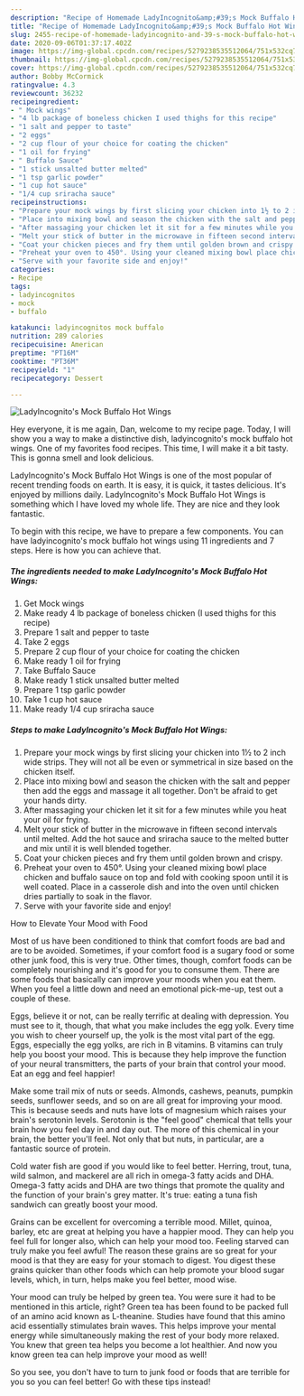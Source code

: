 ```yaml
---
description: "Recipe of Homemade LadyIncognito&amp;#39;s Mock Buffalo Hot Wings"
title: "Recipe of Homemade LadyIncognito&amp;#39;s Mock Buffalo Hot Wings"
slug: 2455-recipe-of-homemade-ladyincognito-and-39-s-mock-buffalo-hot-wings
date: 2020-09-06T01:37:17.402Z
image: https://img-global.cpcdn.com/recipes/5279238535512064/751x532cq70/ladyincognitos-mock-buffalo-hot-wings-recipe-main-photo.jpg
thumbnail: https://img-global.cpcdn.com/recipes/5279238535512064/751x532cq70/ladyincognitos-mock-buffalo-hot-wings-recipe-main-photo.jpg
cover: https://img-global.cpcdn.com/recipes/5279238535512064/751x532cq70/ladyincognitos-mock-buffalo-hot-wings-recipe-main-photo.jpg
author: Bobby McCormick
ratingvalue: 4.3
reviewcount: 36232
recipeingredient:
- " Mock wings"
- "4 lb package of boneless chicken I used thighs for this recipe"
- "1 salt and pepper to taste"
- "2 eggs"
- "2 cup flour of your choice for coating the chicken"
- "1 oil for frying"
- " Buffalo Sauce"
- "1 stick unsalted butter melted"
- "1 tsp garlic powder"
- "1 cup hot sauce"
- "1/4 cup sriracha sauce"
recipeinstructions:
- "Prepare your mock wings by first slicing your chicken into 1½ to 2 inch wide strips. They will not all be even or symmetrical in size based on the chicken itself."
- "Place into mixing bowl and season the chicken with the salt and pepper then add the eggs and massage it all together. Don&#39;t be afraid to get your hands dirty."
- "After massaging your chicken let it sit for a few minutes while you heat your oil for frying."
- "Melt your stick of butter in the microwave in fifteen second intervals until melted. Add the hot sauce and sriracha sauce to the melted butter and mix until it is well blended together."
- "Coat your chicken pieces and fry them until golden brown and crispy."
- "Preheat your oven to 450°. Using your cleaned mixing bowl place chicken and buffalo sauce on top and fold with cooking spoon until it is well coated.  Place in a casserole dish and into the oven until chicken dries partially to soak in the flavor."
- "Serve with your favorite side and enjoy!"
categories:
- Recipe
tags:
- ladyincognitos
- mock
- buffalo

katakunci: ladyincognitos mock buffalo 
nutrition: 289 calories
recipecuisine: American
preptime: "PT16M"
cooktime: "PT36M"
recipeyield: "1"
recipecategory: Dessert

---
```



![LadyIncognito&#39;s Mock Buffalo Hot Wings](https://img-global.cpcdn.com/recipes/5279238535512064/751x532cq70/ladyincognitos-mock-buffalo-hot-wings-recipe-main-photo.jpg)

Hey everyone, it is me again, Dan, welcome to my recipe page. Today, I will show you a way to make a distinctive dish, ladyincognito&#39;s mock buffalo hot wings. One of my favorites food recipes. This time, I will make it a bit tasty. This is gonna smell and look delicious.



LadyIncognito&#39;s Mock Buffalo Hot Wings is one of the most popular of recent trending foods on earth. It is easy, it is quick, it tastes delicious. It's enjoyed by millions daily. LadyIncognito&#39;s Mock Buffalo Hot Wings is something which I have loved my whole life. They are nice and they look fantastic.


To begin with this recipe, we have to prepare a few components. You can have ladyincognito&#39;s mock buffalo hot wings using 11 ingredients and 7 steps. Here is how you can achieve that.

<!--inarticleads1-->

##### The ingredients needed to make LadyIncognito&#39;s Mock Buffalo Hot Wings:

1. Get  Mock wings
1. Make ready 4 lb package of boneless chicken (I used thighs for this recipe)
1. Prepare 1 salt and pepper to taste
1. Take 2 eggs
1. Prepare 2 cup flour of your choice for coating the chicken
1. Make ready 1 oil for frying
1. Take  Buffalo Sauce
1. Make ready 1 stick unsalted butter melted
1. Prepare 1 tsp garlic powder
1. Take 1 cup hot sauce
1. Make ready 1/4 cup sriracha sauce




<!--inarticleads2-->

##### Steps to make LadyIncognito&#39;s Mock Buffalo Hot Wings:

1. Prepare your mock wings by first slicing your chicken into 1½ to 2 inch wide strips. They will not all be even or symmetrical in size based on the chicken itself.
1. Place into mixing bowl and season the chicken with the salt and pepper then add the eggs and massage it all together. Don&#39;t be afraid to get your hands dirty.
1. After massaging your chicken let it sit for a few minutes while you heat your oil for frying.
1. Melt your stick of butter in the microwave in fifteen second intervals until melted. Add the hot sauce and sriracha sauce to the melted butter and mix until it is well blended together.
1. Coat your chicken pieces and fry them until golden brown and crispy.
1. Preheat your oven to 450°. Using your cleaned mixing bowl place chicken and buffalo sauce on top and fold with cooking spoon until it is well coated.  Place in a casserole dish and into the oven until chicken dries partially to soak in the flavor.
1. Serve with your favorite side and enjoy!




How to Elevate Your Mood with Food


Most of us have been conditioned to think that comfort foods are bad and are to be avoided. Sometimes, if your comfort food is a sugary food or some other junk food, this is very true. Other times, though, comfort foods can be completely nourishing and it's good for you to consume them. There are some foods that basically can improve your moods when you eat them. When you feel a little down and need an emotional pick-me-up, test out a couple of these.

Eggs, believe it or not, can be really terrific at dealing with depression. You must see to it, though, that what you make includes the egg yolk. Every time you wish to cheer yourself up, the yolk is the most vital part of the egg. Eggs, especially the egg yolks, are rich in B vitamins. B vitamins can truly help you boost your mood. This is because they help improve the function of your neural transmitters, the parts of your brain that control your mood. Eat an egg and feel happier!

Make some trail mix of nuts or seeds. Almonds, cashews, peanuts, pumpkin seeds, sunflower seeds, and so on are all great for improving your mood. This is because seeds and nuts have lots of magnesium which raises your brain's serotonin levels. Serotonin is the "feel good" chemical that tells your brain how you feel day in and day out. The more of this chemical in your brain, the better you'll feel. Not only that but nuts, in particular, are a fantastic source of protein.

Cold water fish are good if you would like to feel better. Herring, trout, tuna, wild salmon, and mackerel are all rich in omega-3 fatty acids and DHA. Omega-3 fatty acids and DHA are two things that promote the quality and the function of your brain's grey matter. It's true: eating a tuna fish sandwich can greatly boost your mood. 

Grains can be excellent for overcoming a terrible mood. Millet, quinoa, barley, etc are great at helping you have a happier mood. They can help you feel full for longer also, which can help your mood too. Feeling starved can truly make you feel awful! The reason these grains are so great for your mood is that they are easy for your stomach to digest. You digest these grains quicker than other foods which can help promote your blood sugar levels, which, in turn, helps make you feel better, mood wise.

Your mood can truly be helped by green tea. You were sure it had to be mentioned in this article, right? Green tea has been found to be packed full of an amino acid known as L-theanine. Studies have found that this amino acid essentially stimulates brain waves. This helps improve your mental energy while simultaneously making the rest of your body more relaxed. You knew that green tea helps you become a lot healthier. And now you know green tea can help improve your mood as well!

So you see, you don't have to turn to junk food or foods that are terrible for you so you can feel better! Go  with  these tips  instead!

